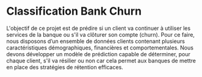 # Classification Bank Churn

L'objectif de ce projet est de prédire si un client va continuer à utiliser les services de la banque ou s'il va clôturer son compte (churn). Pour ce faire, nous disposons d’un ensemble de données clients contenant plusieurs caractéristiques démographiques, financières et comportementales. Nous devons développer un modèle de prédiction capable de déterminer, pour chaque client, s'il va résilier ou non car cela permet aux banques de mettre en place des stratégies de rétention efficaces.
